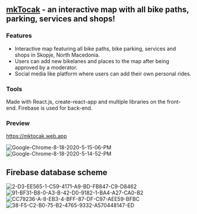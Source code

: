 ## <a href='https://mktocak.web.app'>mkTocak</a> - an interactive map with all bike paths, parking, services and shops!

### Features

- Interactive map featuring all bike paths, bike parking, services and shops in Skopje, North Macedonia.
- Users can add new bikelanes and places to the map after being approved by a moderator.
- Social media like platform where users can add their own personal rides.

### Tools

Made with React.js, create-react-app and multiple libraries on the front-end. Firebase is used for back-end.

### Preview
https://mktocak.web.app

<img src="https://i.ibb.co/TKRnq70/Google-Chrome-8-18-2020-5-15-06-PM.png" alt="Google-Chrome-8-18-2020-5-15-06-PM" border="0">

<img src="https://i.ibb.co/qr8mqMp/Google-Chrome-8-18-2020-5-14-52-PM.png" alt="Google-Chrome-8-18-2020-5-14-52-PM" border="0">

## Firebase database scheme

<img src="https://i.ibb.co/3mxxZTz/2-D3-EE565-1-C59-4171-A9-BD-FB847-C9-D8462.png" alt="2-D3-EE565-1-C59-4171-A9-BD-FB847-C9-D8462" border="0">
<img src="https://i.ibb.co/HqxY0kS/91-BF31-B8-0-A3-B-42-D0-9182-1-BA4-A27-CA0-B2.jpg" alt="91-BF31-B8-0-A3-B-42-D0-9182-1-BA4-A27-CA0-B2" border="0">
<img src="https://i.ibb.co/VS1QvLV/CC79236-A-8-EB3-4-BFF-87-DF-C97-AEE59-BFBC.jpg" alt="CC79236-A-8-EB3-4-BFF-87-DF-C97-AEE59-BFBC" border="0">
<img src="https://i.ibb.co/Czxgp5n/38-F5-C2-B0-75-B2-4765-9332-A570448147-ED.jpg" alt="38-F5-C2-B0-75-B2-4765-9332-A570448147-ED" border="0">
